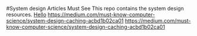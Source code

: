 #System design Articles Must See
This repo contains the system design resources. 
[Hello](https://www.cloudflare.com/learning/cdn/what-is-a-cdn/)
https://medium.com/must-know-computer-science/system-design-caching-acbd1b02ca01
https://medium.com/must-know-computer-science/system-design-caching-acbd1b02ca01
